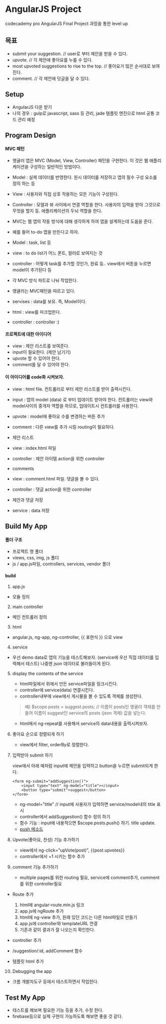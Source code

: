 # AngularJS Project
codecademy pro AngularJS Final Project 과정을 통한 level up 

## 목표 
- submit your suggestion. // user로 부터 제안을 받을 수 있다. 
- upvote. // 각 제안에 좋아요를 누를 수 있다. 
- most upvoted suggestions to rise to the top. // 좋아요가 많은 순서대로 보여진다. 
- comment. // 각 제안에 덧글을 달 수 있다. 

## Setup

- AngularJS 다운 받기 
- 나의 경우 : gulp로 javascript, sass 등 관리, jade 템플릿 엔진으로 html 공통 코드 관리 예정

## Program Design

####  MVC 패턴 
- 앵귤러 앱은 MVC (Model, View, Controller) 패턴을 구현한다. 이 것은 웹 애플리케이션을 구성하는 일반적인 방법이다. 
- Model : 실제 데이터를 반영한다. 원시 데이터를 저장하고 앱의 필수 구성 요소를 정의 하는 등 
- View : 사용자와 직접 상호 작용하는 모든 기능이 구성된다.
- Controller : 모델과 뷰 사이에서 연결 역할을 한다. 사용자의 입력을 받아 그것으로 무엇을 할지 등. 애플리케이션의 두뇌 역할을 한다. 
- MVC는 웹 앱의 작동 방식에 대해 생각하게 하여 앱을 설계하는데 도움을 준다. 

- 예를 들어 to-do 앱을 만든다고 하자. 
 - Model : task, list 등 
 - view : to do list가 어느 폰트, 컬러로 보여지는 것 
 - controller : 어떻게 task를 추가할 것인가, 완료 등.. view에서 버튼을 누르면 model이 추가된다 등 

- 각 MVC 방식 파트로 나눠 작업한다. 
- 앵귤러는 MVC패턴을 따르고 있다. 
- servises : data를 보유. 즉, Model이다. 
- html : view를 마크업한다. 
- controller : controller :) 

#### 프로젝트에 대한 아이디어 
- view : 제안 리스트를 보여준다. 
- input이 필요한다. (제안 남기기)
- upvote 할 수 있어야 한다. 
- comment를 달 수 있어야 한다. 

#### 이 아이디어를 code화 시켜보자. 
- view : html file. 컨트롤러로 부터 제안 리스트를 받아 출력시킨다. 
- input : 앱의 model (data) 로 부터 업데이트 받아야 한다. 컨트롤러는 view와 model사이의 중개자 역할을 하므로, 업데이트시 컨트롤러를 사용한다. 
- upvote : model에 좋아요 수를 변경하는 버튼 추가 
- comment : 다른 view를 추가 시킬 routing이 필요하다. 

- 제안 리스트
 - view : index.html 파일
 - controller : 제안 아이템 action을 위한 controller
- comments
 - view : comment.html 파일. 댓글을 볼 수 있다.
 - controller : 댓글 action을 위한 controller
- 제안과 댓글 저장
 - service : data 저장

## Build My App

#### 폴더 구조 
- 프로젝트 명 폴더 
- views, css, img, js 폴더 
- js / app.js파일, controllers, services, vendor 폴더

#### build 
1. app.js 
 - 모듈 정의 

2. main controller 
 - 메인 컨트롤러 정의 

3. html
 - angular.js, ng-app, ng-controller, {{ 표현식 }} 으로 view 

4. service 
 - 우선 demo data로 앱의 기능을 테스트해보자. (service에 우선 직접 데이터를 입력해서 테스트)
나중엔 json 데이터로 불러들이게 된다. 

5. display the contents of the service 
	- html파일에서 위에서 만든 service파일을 링크시킨다. 
	- controller에 service(data) 연결시킨다. 
	- controller내부에 view에서 게시물을 볼 수 있도록 객체를 생성한다. <br>
	 > 예) $scope.posts = suggest.posts; // 이름이 posts인 앵귤러 객체를 만들어 이름이 suggest인 service의 posts (json 객체) 값을 넣는다.  
	- html에서 ng-repeat를 사용해서 service의 data내용을 출력시켜보자. 

6. 좋아요 순으로 정렬되게 하기 
	- view에서 filter, orderBy로 정렬한다. 

7. 입력받아 submit 하기 

	view에서 아래 예처럼 input에 제안을 입력하고 button을 누르면 submit되게 한다. 

	```
	<form ng-submit="addSuggestion()">
		<input type="text" ng-model="title"></input>
		<button type="submit">suggest</button>
	</form>
	```

	- ng-model="title" // input에 사용자가 입력하면 service/model내의 title 표시 
	- controller에서 addSuggestion() 함수 정의 하기
	 - 함수 기능 : input에 내용적으면 $scope.posts.push() 하기. title update.  
	 - [push 메소드](https://developer.mozilla.org/en-US/docs/Web/JavaScript/Reference/Global_Objects/Array/push)

8. Upvote(좋아요, 찬성) 기능 추가하기 
	- view에서 ng-click="upVote(post)", {{post.upvotes}}
	- controller에서 +1 시키는 함수 추가 

9. comment 기능 추가하기 
	- multiple pages를 위한 routing 필요, service에 comment추가, comment를 위한 controller필요

 - Route 추가 
	1. html에 angular-route.min.js 링크 
	2. app.js에 ngRoute 추가 
	3. html에 ng-view 추가, 원래 있던 코드는 다른 html파일로 만들기 
	4. app.js에 controller와 templateURL 연결 
	5. 기존과 같이 결과가 잘 나오는지 확인한다.  

 - controller 추가 
  - /suggestion/:id, addComment 함수 
 - 템플릿 html 추가 

10. Debugging the app
 - 크롬 개발자도구 등에서 테스트하면서 작업한다.

## Test My App
 - 테스트를 해보며 필요한 기능 등을 추가, 수정 한다. 
 - firebase등으로 실제 구현이 가능하도록 해보면 좋을 것 같다. 